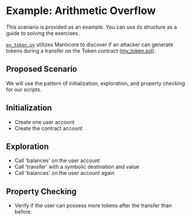 # Example: Arithmetic Overflow

This scenario is provided as an example. You can use its structure as a guide to solving the exercises.

[`my_token.py`](example/my_token.py) utilizes Manticore to discover if an attacker can generate tokens during a transfer on the Token contract ([my_token.sol](example/my_token.sol)).

## Proposed Scenario

We will use the pattern of initialization, exploration, and property checking for our scripts.

## Initialization

- Create one user account
- Create the contract account

## Exploration

- Call 'balances' on the user account
- Call 'transfer' with a symbolic destination and value
- Call 'balances' on the user account again

## Property Checking

- Verify if the user can possess more tokens after the transfer than before.
